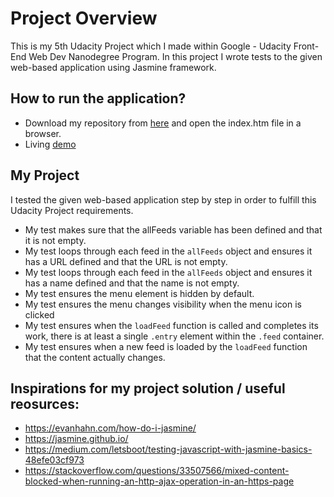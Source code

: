 # Project Overview

This is my 5th Udacity Project which I made within Google - Udacity Front- End Web Dev Nanodegree Program. 
In this project I wrote tests to the given web-based application using Jasmine framework.

## How to run the application?
* Download my repository from [here](https://github.com/DoraLencse/JasmineProject) and open the index.htm file in a browser.
* Living [demo]([https://doralencse.github.io/JasmineProject/)

## My Project

I tested the given web-based application step by step in order to fulfill this Udacity Project requirements.

* My test makes sure that the allFeeds variable has been defined and that it is not empty.
* My test loops through each feed in the `allFeeds` object and ensures it has a URL defined and that the URL is not empty.
* My test loops through each feed in the `allFeeds` object and ensures it has a name defined and that the name is not empty.
* My test ensures the menu element is hidden by default.
* My test ensures the menu changes visibility when the menu icon is clicked
* My test ensures when the `loadFeed` function is called and completes its work, there is at least a single `.entry` element within the `.feed` container.
* My test ensures when a new feed is loaded by the `loadFeed` function that the content actually changes.

## Inspirations for my project solution / useful reosurces:
* https://evanhahn.com/how-do-i-jasmine/
* https://jasmine.github.io/
* https://medium.com/letsboot/testing-javascript-with-jasmine-basics-48efe03cf973
* https://stackoverflow.com/questions/33507566/mixed-content-blocked-when-running-an-http-ajax-operation-in-an-https-page

